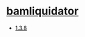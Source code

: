# [bamliquidator](https://hpc.nih.gov/apps/bamliquidator.html)
- [1.3.8](/high-throughput-sequencing/bamliquidator/1.3.8)
